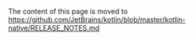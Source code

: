 The content of this page is moved to https://github.com/JetBrains/kotlin/blob/master/kotlin-native/RELEASE_NOTES.md
